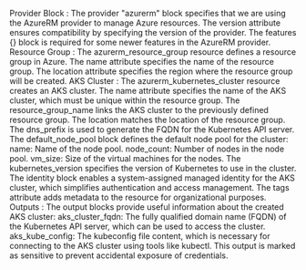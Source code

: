 Provider Block :
The provider "azurerm" block specifies that we are using the AzureRM provider to manage Azure resources.
The version attribute ensures compatibility by specifying the version of the provider.
The features {} block is required for some newer features in the AzureRM provider.
Resource Group :
The azurerm_resource_group resource defines a resource group in Azure.
The name attribute specifies the name of the resource group.
The location attribute specifies the region where the resource group will be created.
AKS Cluster :
The azurerm_kubernetes_cluster resource creates an AKS cluster.
The name attribute specifies the name of the AKS cluster, which must be unique within the resource group.
The resource_group_name links the AKS cluster to the previously defined resource group.
The location matches the location of the resource group.
The dns_prefix is used to generate the FQDN for the Kubernetes API server.
The default_node_pool block defines the default node pool for the cluster:
name: Name of the node pool.
node_count: Number of nodes in the node pool.
vm_size: Size of the virtual machines for the nodes.
The kubernetes_version specifies the version of Kubernetes to use in the cluster.
The identity block enables a system-assigned managed identity for the AKS cluster, which simplifies authentication and access management.
The tags attribute adds metadata to the resource for organizational purposes.
Outputs :
The output blocks provide useful information about the created AKS cluster:
aks_cluster_fqdn: The fully qualified domain name (FQDN) of the Kubernetes API server, which can be used to access the cluster.
aks_kube_config: The kubeconfig file content, which is necessary for connecting to the AKS cluster using tools like kubectl. This output is marked as sensitive to prevent accidental exposure of credentials.
